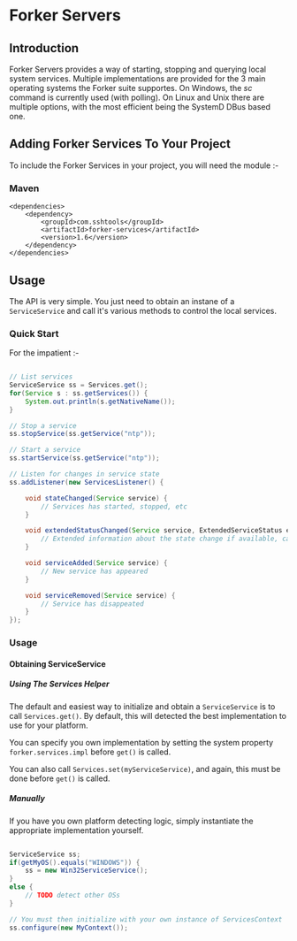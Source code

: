 # Forker Servers

## Introduction

Forker Servers provides a way of starting, stopping and querying local system services. Multiple
implementations are provided for the 3 main operating systems the Forker suite supportes. On 
Windows, the *sc* command is currently used (with polling). On Linux and Unix there are multiple
options, with the most efficient being the SystemD DBus based one.  
   
## Adding Forker Services To Your Project

To include the Forker Services in your project, you will need the module :-

### Maven

```
<dependencies>
	<dependency>
		<groupId>com.sshtools</groupId>
		<artifactId>forker-services</artifactId>
		<version>1.6</version>
	</dependency>
</dependencies>
```

## Usage

The API is very simple. You just need to obtain an instane of a `ServiceService` and call it's various methods to control the local services.

### Quick Start

For the impatient :-

```java

// List services
ServiceService ss = Services.get();
for(Service s : ss.getServices()) {
	System.out.println(s.getNativeName());
}

// Stop a service
ss.stopService(ss.getService("ntp"));

// Start a service
ss.startService(ss.getService("ntp"));

// Listen for changes in service state
ss.addListener(new ServicesListener() {

    void stateChanged(Service service) {
    	// Services has started, stopped, etc
    }

    void extendedStatusChanged(Service service, ExtendedServiceStatus extStatus) {
    	// Extended information about the state change if available, called after stateChange()
    }

    void serviceAdded(Service service) {
    	// New service has appeared
    }

    void serviceRemoved(Service service) {
    	// Service has disappeated
    }
});

```

### Usage

#### Obtaining ServiceService

##### Using The Services Helper

The default and easiest way to initialize and obtain a `ServiceService` is to call `Services.get()`. By default, this will detected the best implementation to use for your platform.

You can specify you own implementation by setting the system property `forker.services.impl` before `get()` is called. 

You can also call `Services.set(myServiceService)`, and again, this must be done before `get()` is called.

##### Manually

If you have you own platform detecting logic, simply instantiate the appropriate implementation yourself.

```java

ServiceService ss;
if(getMyOS().equals("WINDOWS")) {
	ss = new Win32ServiceService();
}
else {
	// TODO detect other OSs
}

// You must then initialize with your own instance of ServicesContext
ss.configure(new MyContext());

```
